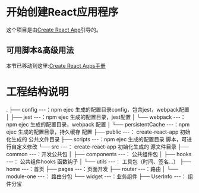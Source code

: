 # 开始创建React应用程序

这个项目是由[Create React App](https://github.com/facebook/create-react-app)引导的。

## 可用脚本&高级用法

本节已移动到这里:[Create React Apps手册](https://github.com/ahutCnRui/project-readme-file/blob/main/src/react-app-create.readme.md)

# 工程结构说明 
.
├── config						---：npm ejec 生成的配置目录config，包含jest，webpack配置
│ ├── jest						---：npm ejec 生成的配置目录，jest配置
│ └── webpack					---：npm ejec 生成的配置目录，webpack 配置
│     └── persistentCache		---：npm ejec 生成的配置目录，持久缓存 配置
├── public						---：	create-react-app 初始化生成的 公共文件目录
├── scripts						---：npm ejec 生成的配置目录 脚本，可进行自定义修改
└── src     					---：	create-react-app 初始化生成的 源文件目录
    ├── common					---：开发公共包
    │ ├── components			---：	公共组件包
    │ ├── hooks					---：	公共组件hooks 函数钩子
    │ └── utils					---：	工具包（时间、签名...）
    ├── home					---：首页
    ├── pages					---：页面开发
    ├── router					---：路由
    │ └── module-one			---：	路由分包
    └── widget					---：业务组件
        ├── UserInfo			---：	组件分宝

